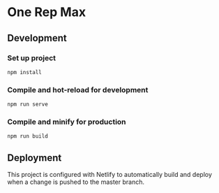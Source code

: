 # One Rep Max

## Development

### Set up project

```
npm install
```

### Compile and hot-reload for development

```
npm run serve
```

### Compile and minify for production

```
npm run build
```

## Deployment

This project is configured with Netlify to automatically build and deploy when a change is pushed to the master branch.
